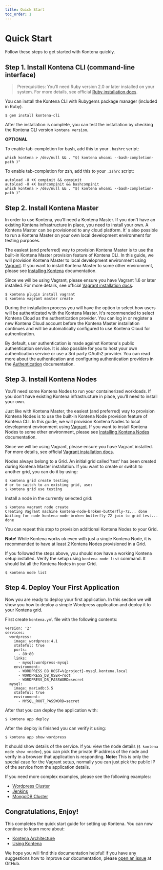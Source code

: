 ```yaml
---
title: Quick Start
toc_order: 1
---
```


# Quick Start

Follow these steps to get started with Kontena quickly.

## Step 1. Install Kontena CLI (command-line interface)

> Prerequisities: You'll need Ruby version 2.0 or later installed on your system. For more details, see official [Ruby installation docs](https://www.ruby-lang.org/en/documentation/installation/).

You can install the Kontena CLI with Rubygems package manager (included in Ruby).

```
$ gem install kontena-cli
```

After the installation is complete, you can test the installation by checking the Kontena CLI version `kontena version`.

**OPTIONAL**

To enable tab-completion for bash, add this to your `.bashrc` script:

```
which kontena > /dev/null && . "$( kontena whoami --bash-completion-path )"
```

To enable tab-completion for zsh, add this to your `.zshrc` script:

```
autoload -U +X compinit && compinit
autoload -U +X bashcompinit && bashcompinit 
which kontena > /dev/null && . "$( kontena whoami --bash-completion-path )"
```

## Step 2. Install Kontena Master

In order to use Kontena, you'll need a Kontena Master. If you don't have an existing Kontena infrastructure in place, you need to install your own. A Kontena Master can be provisioned to any cloud platform. It' s also possible to run a Kontena Master on your own local development environment for testing purposes.

The easiest (and preferred) way to provision Kontena Master is to use the built-in Kontena Master provision feature of Kontena CLI. In this guide, we will provision Kontena Master to local development environment using [Vagrant](https://www.vagrantup.com/). If you want to install Kontena Master to some other environment, please see [Installing Kontena](installing/) documentation.

Since we will be using Vagrant, please ensure you have Vagrant 1.6 or later installed. For more details, see official [Vagrant installation docs](https://docs.vagrantup.com/v2/installation/index.html).

```
$ kontena plugin install vagrant
$ kontena vagrant master create
```

During the installation process you will have the option to select how users will be authenticated with the Kontena Master. It's recommended to select Kontena Cloud as the authentication provider. You can log in or register a new Kontena Cloud account before the Kontena Master installation continues and will be automatically configured to use Kontena Cloud for authentication.

By default, user authentication is made against Kontena's public authentication service. It is also possible for you to host your own authentication service or use a 3rd party OAuth2 provider. You can read more about the authentication and configuring authentication providers in the [Authentication](../using-kontena/authentication.md) documentation.

## Step 3. Install Kontena Nodes

You'll need some Kontena Nodes to run your containerized workloads. If you don't have existing Kontena infrastructure in place, you'll need to install your own.

Just like with Kontena Master, the easiest (and preferred) way to provision Kontena Nodes is to use the built-in Kontena Node provision feature of Kontena CLI. In this guide, we will provision Kontena Nodes to local development environment using [Vagrant](https://www.vagrantup.com/). If you want to install Kontena Nodes to some other environment, please see [Installing Kontena Nodes](installing/nodes.md) documentation.

Since we will be using Vagrant, please ensure you have Vagrant installed. For more details, see official [Vagrant installation docs](https://docs.vagrantup.com/v2/installation/index.html).

Nodes always belong to a Grid. An initial grid called 'test' has been created during Kontena Master installation. If you want to create or switch to another grid, you can do it by using:

```
$ kontena grid create testing
# or to switch to an existing grid, use:
$ kontena grid use testing
```

Install a node in the currently selected grid:

```
$ kontena vagrant node create
Creating Vagrant machine kontena-node-broken-butterfly-72... done
Waiting for node kontena-node-broken-butterfly-72 join to grid test... done
```

You can repeat this step to provision additional Kontena Nodes to your Grid.

**Note!** While Kontena works ok even with just a single Kontena Node, it is recommended to have at least 2 Kontena Nodes provisioned in a Grid.

If you followed the steps above, you should now have a working Kontena setup installed. Verify the setup using `kontena node list` command. It should list all the Kontena Nodes in your Grid.

```
$ kontena node list
```

## Step 4. Deploy Your First Application

 Now you are ready to deploy your first application. In this section we will show you how to deploy a simple Wordpress application and deploy it to your Kontena grid.

First create `kontena.yml` file with the following contents:

```
version: '2'
services:
  wordpress:
    image: wordpress:4.1
    stateful: true
    ports:
      - 80:80
    links:
      - mysql:wordpress-mysql
    environment:
      - WORDPRESS_DB_HOST=%{project}-mysql.kontena.local
      - WORDPRESS_DB_USER=root
      - WORDPRESS_DB_PASSWORD=secret
  mysql:
    image: mariadb:5.5
    stateful: true
    environment:
      - MYSQL_ROOT_PASSWORD=secret
```

After that you can deploy the application with:

```
$ kontena app deploy
```

After the deploy is finished you can verify it using:

```
$ kontena app show wordpress
```

It should show details of the service. If you view the node details (`$ kontena node show <node>`), you can pick the private IP address of the node and verify in a browser that application is responding.
**Note:** This is only the special case for the Vagrant setup, normally you can just pick the public IP of the service from the application details.

If you need more complex examples, please see the following examples:

- [Wordpress Cluster](https://github.com/kontena/examples/tree/master/wordpress-cluster)
- [Jenkins](https://github.com/kontena/examples/tree/master/jenkins)
- [MongoDB Cluster](https://github.com/kontena/examples/tree/master/mongodb-cluster)

## Congratulations, Enjoy!

This completes the quick start guide for setting up Kontena. You can now continue to learn more about:

 - [Kontena Architecture](../core-concepts/architecture.md)
 - [Using Kontena](../using-kontena/)

We hope you will find this documentation helpful! If you have any suggestions how to improve our documentation, please [open an issue](https://github.com/kontena/kontena/issues) at GitHub.
